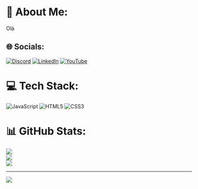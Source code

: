 # 💫 About Me:
Olá 


## 🌐 Socials:
[![Discord](https://img.shields.io/badge/Discord-%237289DA.svg?logo=discord&logoColor=white)](https://discord.gg/mouraylospersas) [![LinkedIn](https://img.shields.io/badge/LinkedIn-%230077B5.svg?logo=linkedin&logoColor=white)](https://linkedin.com/in/https://www.linkedin.com/in/vitor-hugo-m-27a513219/) [![YouTube](https://img.shields.io/badge/YouTube-%23FF0000.svg?logo=YouTube&logoColor=white)](https://youtube.com/@https://www.youtube.com/channel/UCUPNkI9MopZhwT8XI6zl1nA) 

# 💻 Tech Stack:
![JavaScript](https://img.shields.io/badge/javascript-%23323330.svg?style=for-the-badge&logo=javascript&logoColor=%23F7DF1E) ![HTML5](https://img.shields.io/badge/html5-%23E34F26.svg?style=for-the-badge&logo=html5&logoColor=white) ![CSS3](https://img.shields.io/badge/css3-%231572B6.svg?style=for-the-badge&logo=css3&logoColor=white)
# 📊 GitHub Stats:
![](https://github-readme-stats.vercel.app/api?username=CaptainFlooyd&theme=dark&hide_border=false&include_all_commits=false&count_private=false)<br/>
![](https://github-readme-streak-stats.herokuapp.com/?user=CaptainFlooyd&theme=dark&hide_border=false)<br/>
![](https://github-readme-stats.vercel.app/api/top-langs/?username=CaptainFlooyd&theme=dark&hide_border=false&include_all_commits=false&count_private=false&layout=compact)

---
[![](https://visitcount.itsvg.in/api?id=CaptainFlooyd&icon=0&color=0)](https://visitcount.itsvg.in)

<!-- Proudly created with GPRM ( https://gprm.itsvg.in ) -->

